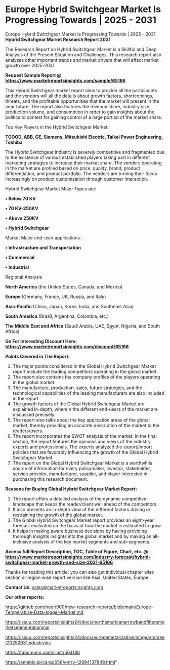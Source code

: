 # Europe Hybrid Switchgear Market Is Progressing Towards | 2025 - 2031
Europe Hybrid Switchgear Market Is Progressing Towards | 2025 - 2031
<strong>Hybrid Switchgear Market Research Report 2031</strong>

The Research Report on Hybrid Switchgear Market is a Skillful and Deep Analysis of the Present Situation and Challenges. This research report also analyzes other important trends and market drivers that will affect market growth over 2025-2031.

<strong>Request Sample Report @ <a href=https://www.marketreportsinsights.com/sample/65166>https://www.marketreportsinsights.com/sample/65166</a></strong>

This Hybrid Switchgear market report aims to provide all the participants and the vendors will all the details about growth factors, shortcomings, threats, and the profitable opportunities that the market will present in the near future. The report also features the revenue share, industry size, production volume, and consumption in order to gain insights about the politics to contest for gaining control of a large portion of the market share.

Top Key Players in the Hybrid Switchgear Market:

<strong>TGOOD, ABB, GE, Siemens, Mitsubishi Electric, Taikai Power Engineering, Toshiba</strong>

The Hybrid Switchgear Industry is severely competitive and fragmented due to the existence of various established players taking part in different marketing strategies to increase their market share. The vendors operating in the market are profiled based on price, quality, brand, product differentiation, and product portfolio. The vendors are turning their focus increasingly on product customization through customer interaction.

Hybrid Switchgear Market Major Types are:

<strong>• Below 70 KV

• 70 KV-250KV

• Above 250KV

• Hybrid Switchgear</strong>

Market Major end-user applications :

<strong>• Infrastructure and Transportation

• Commercial

• Industrial</strong>

Regional Analysis

</u><strong><b>North America</b></strong> (the United States, Canada, and Mexico)

<strong><b>Europe </b></strong>(Germany, France, UK, Russia, and Italy)

<strong><b>Asia-Pacific</b></strong> (China, Japan, Korea, India, and Southeast Asia)

<strong><b>South America</b></strong> (Brazil, Argentina, Colombia, etc.)

<strong><b>The Middle East and Africa</b></strong> (Saudi Arabia, UAE, Egypt, Nigeria, and South Africa)

<strong>Go For Interesting Discount Here: <a href=https://www.marketreportsinsights.com/discount/65166>https://www.marketreportsinsights.com/discount/65166</a></strong>

<strong>Points Covered in The Report:</strong>
<ol>
  <li>The major points considered in the Global Hybrid Switchgear Market report include the leading competitors operating in the global market.</li>
  <li>The report also contains the company profiles of the players operating in the global market.</li>
  <li>The manufacture, production, sales, future strategies, and the technological capabilities of the leading manufacturers are also included in the report.</li>
  <li>The growth factors of the Global Hybrid Switchgear Market are explained in-depth, wherein the different end-users of the market are discussed precisely.</li>
  <li>The report also talks about the key application areas of the global market, thereby providing an accurate description of the market to the readers/users.</li>
  <li>The report incorporates the SWOT analysis of the market. In the final section, the report features the opinions and views of the industry experts and professionals. The experts analyzed the export/import policies that are favorably influencing the growth of the Global Hybrid Switchgear Market.</li>
  <li>The report on the Global Hybrid Switchgear Market is a worthwhile source of information for every policymaker, investor, stakeholder, service provider, manufacturer, supplier, and player interested in purchasing this research document.</li>
</ol>
<strong>Reasons for Buying Global Hybrid Switchgear Market Report:</strong>

<ol>
  <li>The report offers a detailed analysis of the dynamic competitive landscape that keeps the reader/client well ahead of the competitors.</li>
  <li>It also presents an in-depth view of the different factors driving or restraining the growth of the global market.</li>
  <li>The Global Hybrid Switchgear Market report provides an eight-year forecast evaluated on the basis of how the market is estimated to grow.</li>
  <li>It helps in making aware business decisions by having providing thorough insights insights into the global market and by making an all-inclusive analysis of the key market segments and sub-segments.</li>
</ol>
<strong>Access full Report Description, TOC, Table of Figure, Chart, etc. @ <a href=https://www.marketreportsinsights.com/industry-forecast/hybrid-switchgear-market-growth-and-size-2021-65166>https://www.marketreportsinsights.com/industry-forecast/hybrid-switchgear-market-growth-and-size-2021-65166</a></strong>


Thanks for reading this article; you can also get individual chapter wise section or region wise report version like Asia, United States, Europe.

<strong>Contact Us:</strong>
sales@marketreportsinsights.com

<strong>Our other reports:</strong>

<a href=https://github.com/noori900/new-research-reports/blob/main/Europe-Temperature-Data-logger-Market.md>https://github.com/noori900/new-research-reports/blob/main/Europe-Temperature-Data-logger-Market.md</a>

<a href=https://issuu.com/reportsinsights24/docs/northamericanarrowbandfiltersmarketsegmentationmai>https://issuu.com/reportsinsights24/docs/northamericanarrowbandfiltersmarketsegmentationmai</a>

<a href=https://issuu.com/reportsinsights24/docs/europemetalcladswitchgearmarket20252031industryins>https://issuu.com/reportsinsights24/docs/europemetalcladswitchgearmarket20252031industryins</a>

<a href=https://tanomuno.com/illust/564186>https://tanomuno.com/illust/564186</a>

<a href=https://ameblo.jp/cargo656/entry-12894137849.html>https://ameblo.jp/cargo656/entry-12894137849.html</a>"
